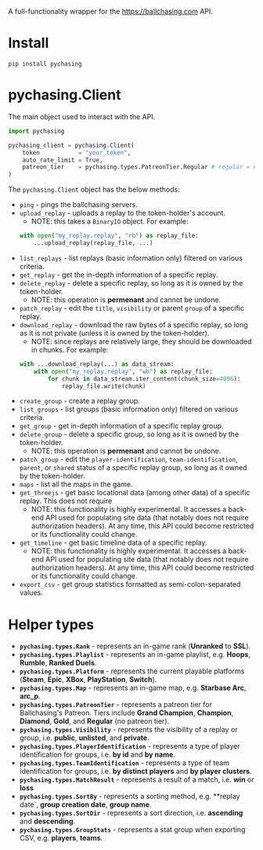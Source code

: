 A full-functionality wrapper for the https://ballchasing.com API.
# Install
`pip install pychasing`
# pychasing.Client
The main object used to interact with the API.
```py
import pychasing

pychasing_client = pychasing.Client(
    token           = "your_token",
    auto_rate_limit = True,
    patreon_tier    = pychasing.types.PatreonTier.Regular # regular = no patreon tier
)
```
The `pychasing.Client` object has the below methods:
- `ping` - pings the ballchasing servers.
- `upload_replay` - uploads a replay to the token-holder's account.
    - NOTE: this takes a `BinaryIO` object. For example:
    ```py
    with open("my_replay.replay", "rb") as replay_file:
        ...upload_replay(replay_file, ...)
    ```
- `list_replays` - list replays (basic information only) filtered on various criteria.
- `get_replay` - get the in-depth information of a specific replay.
- `delete_replay` - delete a specific replay, so long as it is owned by the token-holder.
    - NOTE: this operation is **permenant** and cannot be undone.
- `patch_replay` - edit the `title`, `visibility` or parent `group` of a specific replay.
- `download_replay` - download the raw bytes of a specific replay, so long as it is not private (unless it is owned by the token-holder).
    - NOTE: since replays are relatively large, they should be downloaded in chunks. For example:
    ```py
    with ...download_replay(...) as data_stream:
        with open("my_replay.replay", "wb") as replay_file:
            for chunk in data_stream.iter_content(chunk_size=4096):
                replay_file.write(chunk)
    ```
- `create_group` - create a replay group.
- `list_groups` - list groups (basic information only) filtered on various criteria.
- `get_group` - get in-depth information of a specific replay group.
- `delete_group` - delete a specific group, so long as it is owned by the token-holder.
    - NOTE: this operation is **permenant** and cannot be undone.
- `patch_group` - edit the `player-identification`, `team-identification`, `parent`, or `shared` status of a specific replay group, so long as it owned by the token-holder.
- `maps` - list all the maps in the game.
- `get_threejs` - get basic locational data (among other data) of a specific replay. This does not require
    - NOTE: this functionality is highly experimental. It accesses a back-end API used for populating site data (that notably does not require authorization headers). At any time, this API could become restricted or its functionality could change.
- `get_timeline` - get basic timeline data of a specific replay.
    - NOTE: this functionality is highly experimental. It accesses a back-end API used for populating site data (that notably does not require authorization headers). At any time, this API could become restricted or its functionality could change.
- `export_csv` - get group statistics formatted as semi-colon-separated values.
# Helper types
- **`pychasing.types.Rank`** - represents an in-game rank (**Unranked** to **SSL**).
- **`pychasing.types.Playlist`** - represents an in-game playlist, e.g. **Hoops**, **Rumble**, **Ranked Duels**.
- **`pychasing.types.Platform`** - represents the current playable platforms (**Steam**, **Epic**, **XBox**, **PlayStation**, **Switch**).
- **`pychasing.types.Map`** - represents an in-game map, e.g. **Starbase Arc**, **arc_p**.
- **`pychasing.types.PatreonTier`** - represents a patreon tier for Ballchasing's Patreon. Tiers include **Grand Champion**, **Champion**, **Diamond**, **Gold**, and **Regular** (no patreon tier).
- **`pychasing.types.Visibility`** - represents the visibility of a replay or group, i.e. **public**, **unlisted**, and **private**.
- **`pychasing.types.PlayerIdentification`** - represents a type of player identification for groups, i.e. **by id** and **by name**.
- **`pychasing.types.TeamIdentification`** - represents a type of team identification for groups, i.e. **by distinct players** and **by player clusters**.
- **`pychasing.types.MatchResult`** - represents a result of a match, i.e. **win** or **loss**
- **`pychasing.types.SortBy`** - represents a sorting method, e.g. **replay date`, **group creation date**, **group name**.
- **`pychasing.types.SortDir`** - represents a sort direction, i.e. **ascending** and **descending**.
- **`pychasing.types.GroupStats`** - represents a stat group when exporting CSV, e.g. **players**, **teams**.
